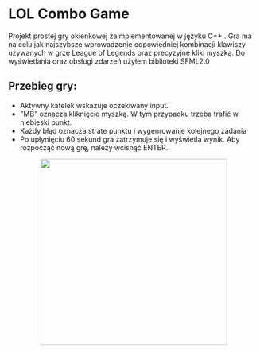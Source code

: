 # LOL Combo Game
Projekt prostej gry okienkowej zaimplementowanej w języku C++ . Gra ma na celu jak najszybsze wprowadzenie odpowiedniej kombinacji klawiszy używanych w grze League of Legends oraz precyzyjne kliki myszką. Do wyświetlania oraz obsługi zdarzeń użyłem biblioteki SFML2.0

## Przebieg gry:
* Aktywny kafelek wskazuje  oczekiwany input.
* "MB" oznacza kliknięcie myszką. W tym przypadku trzeba trafić w niebieski punkt.
* Każdy błąd oznacza strate punktu i wygenrowanie kolejnego zadania
* Po upłynięciu 60 sekund gra zatrzymuje się i wyświetla wynik. Aby rozpocząć nową grę, należy wcisnąć ENTER.
<div align="center">
<img src = https://github.com/aslaf314/LolComboGame/assets/173426061/93e12a18-c408-4a94-a295-aec2e0f831f6 width = 375>
</div>
